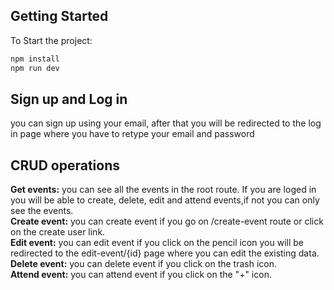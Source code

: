 

## Getting Started

To Start the project:

```bash
npm install
npm run dev
```
## Sign up and Log in
you can sign up using your email, after that you will be redirected to the log in page where you have to retype your email and password
## CRUD operations
**Get events:**
you can see all the events in the root route. If you are loged in you will be able to create, delete, edit and attend events,if not you can only see the events.\
**Create event:**
you can create event if you go on /create-event route or click on the create user link.\
 **Edit event:**
you can edit event if you click on the pencil icon you will be redirected to the edit-event/{id} page where you can edit the existing data.
 **Delete event:**
you can delete event if you click on the trash icon.\
 **Attend event:**
you can attend event if you click on the "+" icon.

   
